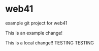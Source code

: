 # web41
example git project for web41


This is an example change!


This is a local change!! TESTING TESTING